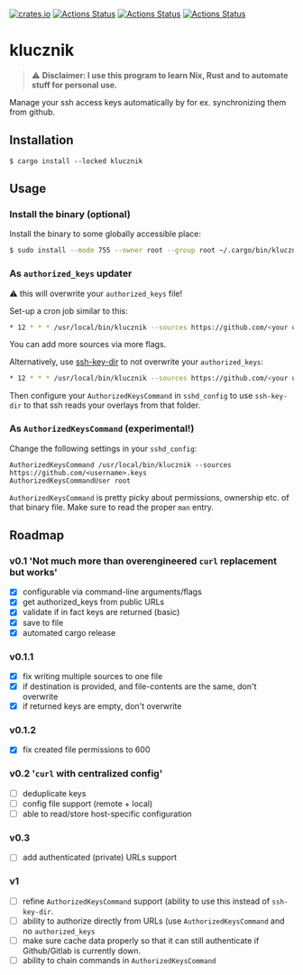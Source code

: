 [![crates.io](https://img.shields.io/crates/v/klucznik.svg)](https://crates.io/crates/klucznik)
[![Actions Status](https://github.com/konradmalik/klucznik/actions/workflows/linting.yml/badge.svg)](https://github.com/konradmalik/klucznik/actions)
[![Actions Status](https://github.com/konradmalik/klucznik/actions/workflows/tests.yml/badge.svg)](https://github.com/konradmalik/klucznik/actions)
[![Actions Status](https://github.com/konradmalik/klucznik/actions/workflows/nix.yml/badge.svg)](https://github.com/konradmalik/klucznik/actions)

# klucznik

> :warning: **Disclaimer: I use this program to learn Nix, Rust and to automate stuff for personal use.**

Manage your ssh access keys automatically by for ex. synchronizing them from github.

## Installation

```
$ cargo install --locked klucznik
```

## Usage

### Install the binary (optional)

Install the binary to some globally accessible place:

```bash
$ sudo install --mode 755 --owner root --group root ~/.cargo/bin/klucznik /usr/local/bin/klucznik
```

### As `authorized_keys` updater

:warning: this will overwrite your `authorized_keys` file!

Set-up a cron job similar to this:

```bash
* 12 * * * /usr/local/bin/klucznik --sources https://github.com/<your username>.keys --destination /home/<user>/.ssh/authorized_keys
```

You can add more sources via more flags.

Alternatively, use [ssh-key-dir](https://github.com/coreos/ssh-key-dir) to not overwrite your `authorized_keys`:

```bash
* 12 * * * /usr/local/bin/klucznik --sources https://github.com/<your username>.keys --destination /home/<user>/.ssh/authorized_keys.d/klucznik
```

Then configure your `AuthorizedKeysCommand` in `sshd_config` to use `ssh-key-dir` to that ssh reads your overlays from that folder.

### As `AuthorizedKeysCommand` (experimental!)

Change the following settings in your `sshd_config`:

```
AuthorizedKeysCommand /usr/local/bin/klucznik --sources https://github.com/<username>.keys
AuthorizedKeysCommandUser root
```

`AuthorizedKeysCommand` is pretty picky about permissions, ownership etc. of that binary file. Make sure to read the proper `man` entry.

## Roadmap

### v0.1 'Not much more than overengineered `curl` replacement but works'

- [x] configurable via command-line arguments/flags
- [x] get authorized_keys from public URLs
- [x] validate if in fact keys are returned (basic)
- [x] save to file
- [x] automated cargo release

### v0.1.1

- [x] fix writing multiple sources to one file
- [x] if destination is provided, and file-contents are the same, don't overwrite
- [x] if returned keys are empty, don't overwrite

### v0.1.2

- [x] fix created file permissions to 600

### v0.2 '`curl` with centralized config'

- [ ] deduplicate keys
- [ ] config file support (remote + local)
- [ ] able to read/store host-specific configuration

### v0.3

- [ ] add authenticated (private) URLs support

### v1

- [ ] refine `AuthorizedKeysCommand` support (ability to use this instead of `ssh-key-dir`.
- [ ] ability to authorize directly from URLs (use `AuthorizedKeysCommand` and no `authorized_keys`
- [ ] make sure cache data properly so that it can still authenticate if Github/Gitlab is currently down.
- [ ] ability to chain commands in `AuthorizedKeysCommand`
